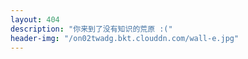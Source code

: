 ```yaml
---
layout: 404
description: "你来到了没有知识的荒原 :("
header-img: "/on02twadg.bkt.clouddn.com/wall-e.jpg"
---
```

